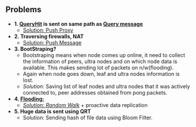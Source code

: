 ## Problems
- **1. [QueryHit](Message_Types.md) is sent on same path as [Query message](Message_Types.md)**
  - [Solution: Push Proxy](Node_Types.md)
- **2. Traversing firewalls, NAT**
  - [Solution: Push Message](Message_Types.md)
- **3. BootStraping?** 
  - Bootstraping means when node comes up online, it need to collect the information of peers, ultra nodes and on which node data is available. This makes sending lot of packets on n/w(flooding).
  - Again when node goes down, leaf and ultra nodes information is lost.
  - *Solution:* Saving list of leaf nodes and ultra nodes that it was actively connected to, peer addresses obtained from pong packets.
- **4. [Flooding:](/Networking/OSI-Layers/Layer5/P2P_OverlayNetwork/Types_of_Overlay_Network/Unstructured_Overlay/Exchanging_data.md)** 
  - *[Solution: Random Walk](/System-Design/Concepts/Hashing)* + proactive data replication
- **5. Huge data is sent using QRT**
  - Solution: Sending hash of file data using Bloom Filter.
